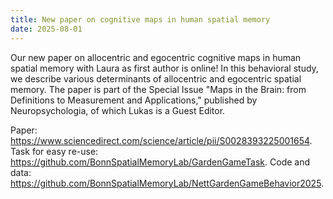 ```yaml
---
title: New paper on cognitive maps in human spatial memory
date: 2025-08-01
---
```


Our new paper on allocentric and egocentric cognitive maps in human spatial memory with Laura as first author is online! In this behavioral study, we describe various determinants of allocentric and egocentric spatial memory. The paper is part of the Special Issue "Maps in the Brain: from Definitions to Measurement and Applications," published by Neuropsychologia, of which Lukas is a Guest Editor.

<!--more-->

Paper: https://www.sciencedirect.com/science/article/pii/S0028393225001654.
Task for easy re-use: https://github.com/BonnSpatialMemoryLab/GardenGameTask.
Code and data: https://github.com/BonnSpatialMemoryLab/NettGardenGameBehavior2025.


